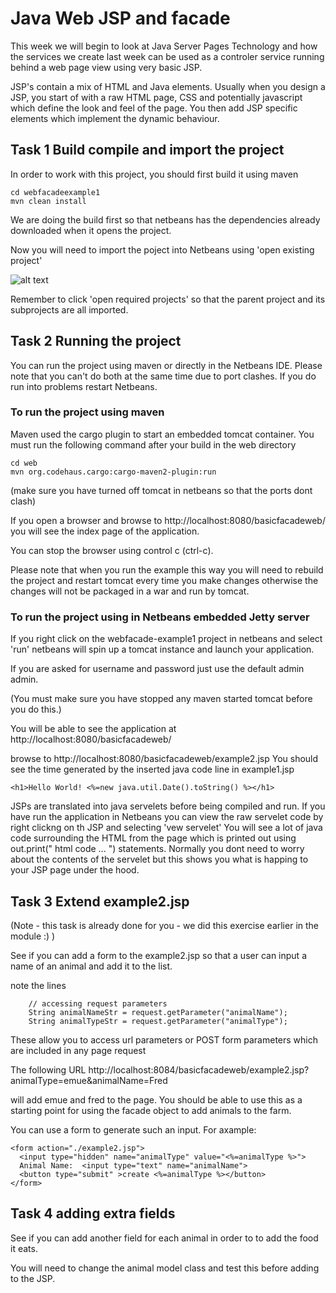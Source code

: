 
# Java Web JSP and facade

This week we will begin to look at Java Server Pages Technology and how the services we create last week can be used as a controler service running behind a web page view using very basic JSP.

JSP's contain a mix of HTML and Java elements. 
Usually when you design a JSP, you start of with a raw HTML page, CSS and potentially javascript  which define the look and feel of the page. 
You then add  JSP specific elements which implement the dynamic behaviour.

## Task 1 Build compile and import the project
In order to work with this project, you should first build it using maven
```
cd webfacadeexample1
mvn clean install
```
We are doing the build first so that netbeans has the dependencies already downloaded when it opens the project.

Now you will need to import the poject into Netbeans using 'open existing project'

![alt text](../webfacadeexample1/images/NetbeansOpenProject.png "Figure NetbeansOpenProject.png" )

Remember to click 'open required projects' so that the parent project and its subprojects are all imported.

##  Task 2 Running the project

You can run the project using maven or directly in the Netbeans IDE.
Please note that you can't do both at the same time due to port clashes.
If you do run into problems restart Netbeans.

### To run the project using maven

Maven used the cargo plugin to start an embedded tomcat container.
You must run the following command after your build in the web directory

```
cd web
mvn org.codehaus.cargo:cargo-maven2-plugin:run
```
(make sure you have turned off tomcat in netbeans so that the ports dont clash)

If you open a browser and browse to http://localhost:8080/basicfacadeweb/
you will see the index page of the application.

You can stop the browser using control c (ctrl-c).

Please note that when you run the example this way you will need to rebuild the project and restart tomcat
every time you make changes otherwise the changes will not be packaged in a war and run by tomcat.

### To run the project using  in Netbeans embedded Jetty server

If you right click on the webfacade-example1 project in netbeans and select 'run' netbeans will spin up a tomcat instance and launch your application.

If you are asked for username and password just use the default admin admin.
 
(You must make sure you have stopped any maven started tomcat before you do this.)

You will be able to see the application at http://localhost:8080/basicfacadeweb/

browse to  http://localhost:8080/basicfacadeweb/example2.jsp 
You should see the time generated by the inserted java code line in example1.jsp 
```
<h1>Hello World! <%=new java.util.Date().toString() %></h1>
```
JSPs are translated into java servelets before being compiled and run.
If you have run the application in Netbeans you can view the raw servelet code by right clickng on th JSP and selecting 'vew servelet' You will see a lot of java code surrounding the HTML from the page which is printed out using out.print(" html code ... ") statements.
Normally you dont need to worry about the contents of the servelet but this shows you what is happing to your JSP page under the hood. 

## Task 3 Extend example2.jsp

(Note - this task is already done for you - we did this exercise earlier in the module :) )

See if you can add a form to the example2.jsp so that a user can input a name of an animal and add it to the list.

note the lines
```
    // accessing request parameters
    String animalNameStr = request.getParameter("animalName");
    String animalTypeStr = request.getParameter("animalType");
```
These allow you to access url parameters or POST form parameters which are included in any page request

The following URL http://localhost:8084/basicfacadeweb/example2.jsp?animalType=emue&animalName=Fred

will add emue and fred to the page. You should be able to use this as a starting point for using the facade object to add animals to the farm.

You can use a form to generate such an input. For axample:
```
<form action="./example2.jsp">
  <input type="hidden" name="animalType" value="<%=animalType %>">
  Animal Name:  <input type="text" name="animalName">
  <button type="submit" >create <%=animalType %></button>
</form> 
```

## Task 4 adding extra fields

See if you can add another field for each animal in order to to add the food it eats.

You will need to change the animal model class and test this before adding to the JSP.



